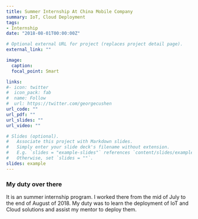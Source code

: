 ```yaml
---
title: Summer Internship At China Mobile Company 
summary: IoT, Cloud Deployment
tags:
- Internship
date: "2018-08-01T00:00:00Z"

# Optional external URL for project (replaces project detail page).
external_link: ""

image:
  caption: 
  focal_point: Smart

links:
#- icon: twitter
#  icon_pack: fab
#  name: Follow
#  url: https://twitter.com/georgecushen
url_code: ""
url_pdf: ""
url_slides: ""
url_video: ""

# Slides (optional).
#   Associate this project with Markdown slides.
#   Simply enter your slide deck's filename without extension.
#   E.g. `slides = "example-slides"` references `content/slides/example-slides.md`.
#   Otherwise, set `slides = ""`.
slides: example
---
```

### My duty over there
It is an summer internship program. I worked there from the mid of July to the end of August of 2018. My duty was to learn the deployment of IoT and Cloud solutions and assist my mentor to deploy them.

